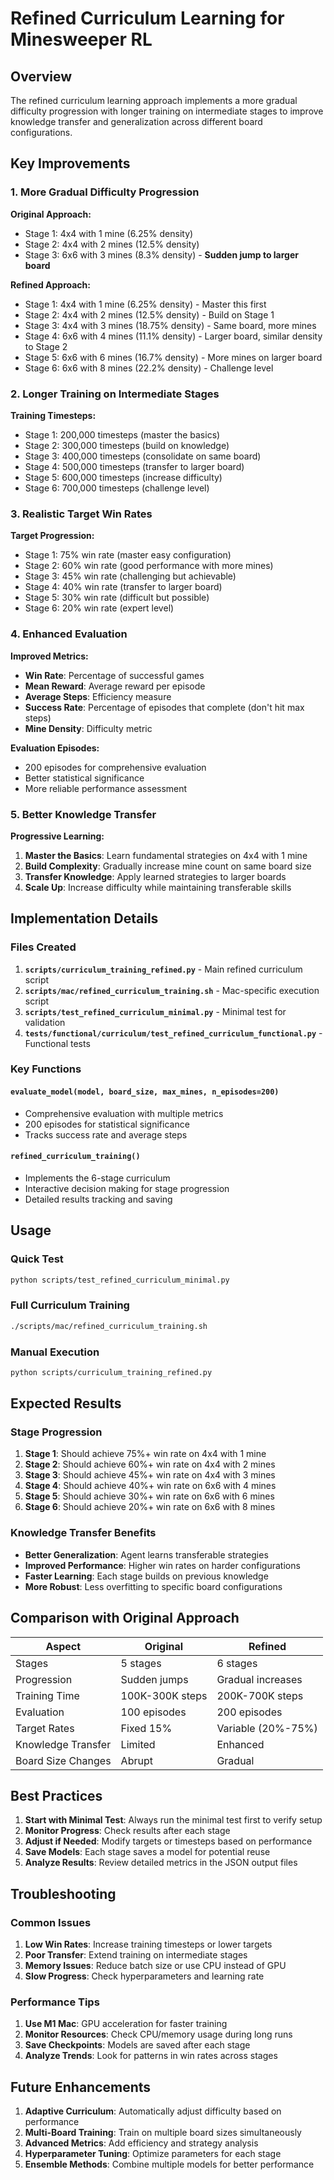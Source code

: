 # Refined Curriculum Learning for Minesweeper RL

## Overview

The refined curriculum learning approach implements a more gradual difficulty progression with longer training on intermediate stages to improve knowledge transfer and generalization across different board configurations.

## Key Improvements

### 1. More Gradual Difficulty Progression

**Original Approach:**
- Stage 1: 4x4 with 1 mine (6.25% density)
- Stage 2: 4x4 with 2 mines (12.5% density) 
- Stage 3: 6x6 with 3 mines (8.3% density) - **Sudden jump to larger board**

**Refined Approach:**
- Stage 1: 4x4 with 1 mine (6.25% density) - Master this first
- Stage 2: 4x4 with 2 mines (12.5% density) - Build on Stage 1
- Stage 3: 4x4 with 3 mines (18.75% density) - Same board, more mines
- Stage 4: 6x6 with 4 mines (11.1% density) - Larger board, similar density to Stage 2
- Stage 5: 6x6 with 6 mines (16.7% density) - More mines on larger board
- Stage 6: 6x6 with 8 mines (22.2% density) - Challenge level

### 2. Longer Training on Intermediate Stages

**Training Timesteps:**
- Stage 1: 200,000 timesteps (master the basics)
- Stage 2: 300,000 timesteps (build on knowledge)
- Stage 3: 400,000 timesteps (consolidate on same board)
- Stage 4: 500,000 timesteps (transfer to larger board)
- Stage 5: 600,000 timesteps (increase difficulty)
- Stage 6: 700,000 timesteps (challenge level)

### 3. Realistic Target Win Rates

**Target Progression:**
- Stage 1: 75% win rate (master easy configuration)
- Stage 2: 60% win rate (good performance with more mines)
- Stage 3: 45% win rate (challenging but achievable)
- Stage 4: 40% win rate (transfer to larger board)
- Stage 5: 30% win rate (difficult but possible)
- Stage 6: 20% win rate (expert level)

### 4. Enhanced Evaluation

**Improved Metrics:**
- **Win Rate**: Percentage of successful games
- **Mean Reward**: Average reward per episode
- **Average Steps**: Efficiency measure
- **Success Rate**: Percentage of episodes that complete (don't hit max steps)
- **Mine Density**: Difficulty metric

**Evaluation Episodes:**
- 200 episodes for comprehensive evaluation
- Better statistical significance
- More reliable performance assessment

### 5. Better Knowledge Transfer

**Progressive Learning:**
1. **Master the Basics**: Learn fundamental strategies on 4x4 with 1 mine
2. **Build Complexity**: Gradually increase mine count on same board size
3. **Transfer Knowledge**: Apply learned strategies to larger boards
4. **Scale Up**: Increase difficulty while maintaining transferable skills

## Implementation Details

### Files Created

1. **`scripts/curriculum_training_refined.py`** - Main refined curriculum script
2. **`scripts/mac/refined_curriculum_training.sh`** - Mac-specific execution script
3. **`scripts/test_refined_curriculum_minimal.py`** - Minimal test for validation
4. **`tests/functional/curriculum/test_refined_curriculum_functional.py`** - Functional tests

### Key Functions

#### `evaluate_model(model, board_size, max_mines, n_episodes=200)`
- Comprehensive evaluation with multiple metrics
- 200 episodes for statistical significance
- Tracks success rate and average steps

#### `refined_curriculum_training()`
- Implements the 6-stage curriculum
- Interactive decision making for stage progression
- Detailed results tracking and saving

## Usage

### Quick Test
```bash
python scripts/test_refined_curriculum_minimal.py
```

### Full Curriculum Training
```bash
./scripts/mac/refined_curriculum_training.sh
```

### Manual Execution
```bash
python scripts/curriculum_training_refined.py
```

## Expected Results

### Stage Progression
1. **Stage 1**: Should achieve 75%+ win rate on 4x4 with 1 mine
2. **Stage 2**: Should achieve 60%+ win rate on 4x4 with 2 mines
3. **Stage 3**: Should achieve 45%+ win rate on 4x4 with 3 mines
4. **Stage 4**: Should achieve 40%+ win rate on 6x6 with 4 mines
5. **Stage 5**: Should achieve 30%+ win rate on 6x6 with 6 mines
6. **Stage 6**: Should achieve 20%+ win rate on 6x6 with 8 mines

### Knowledge Transfer Benefits
- **Better Generalization**: Agent learns transferable strategies
- **Improved Performance**: Higher win rates on harder configurations
- **Faster Learning**: Each stage builds on previous knowledge
- **More Robust**: Less overfitting to specific board configurations

## Comparison with Original Approach

| Aspect | Original | Refined |
|--------|----------|---------|
| Stages | 5 stages | 6 stages |
| Progression | Sudden jumps | Gradual increases |
| Training Time | 100K-300K steps | 200K-700K steps |
| Evaluation | 100 episodes | 200 episodes |
| Target Rates | Fixed 15% | Variable (20%-75%) |
| Knowledge Transfer | Limited | Enhanced |
| Board Size Changes | Abrupt | Gradual |

## Best Practices

1. **Start with Minimal Test**: Always run the minimal test first to verify setup
2. **Monitor Progress**: Check results after each stage
3. **Adjust if Needed**: Modify targets or timesteps based on performance
4. **Save Models**: Each stage saves a model for potential reuse
5. **Analyze Results**: Review detailed metrics in the JSON output files

## Troubleshooting

### Common Issues

1. **Low Win Rates**: Increase training timesteps or lower targets
2. **Poor Transfer**: Extend training on intermediate stages
3. **Memory Issues**: Reduce batch size or use CPU instead of GPU
4. **Slow Progress**: Check hyperparameters and learning rate

### Performance Tips

1. **Use M1 Mac**: GPU acceleration for faster training
2. **Monitor Resources**: Check CPU/memory usage during long runs
3. **Save Checkpoints**: Models are saved after each stage
4. **Analyze Trends**: Look for patterns in win rates across stages

## Future Enhancements

1. **Adaptive Curriculum**: Automatically adjust difficulty based on performance
2. **Multi-Board Training**: Train on multiple board sizes simultaneously
3. **Advanced Metrics**: Add efficiency and strategy analysis
4. **Hyperparameter Tuning**: Optimize parameters for each stage
5. **Ensemble Methods**: Combine multiple models for better performance 